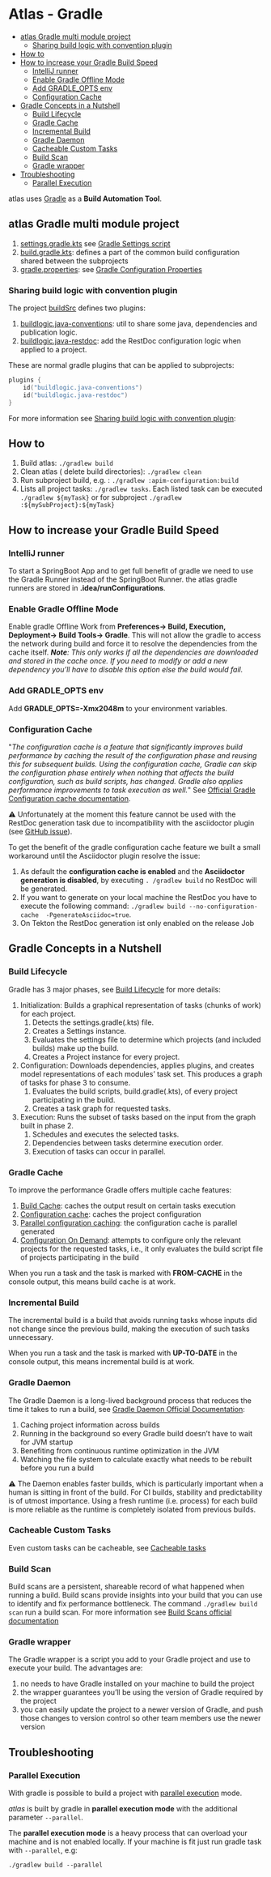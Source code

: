 # Atlas - Gradle

<!-- toc -->

- [atlas Gradle multi module project](#atlas-gradle-multi-module-project)
  * [Sharing build logic with convention plugin](#sharing-build-logic-with-convention-plugin)
- [How to](#how-to)
- [How to increase your Gradle Build Speed](#how-to-increase-your-gradle-build-speed)
  * [IntelliJ runner](#intellij-runner)
  * [Enable Gradle Offline Mode](#enable-gradle-offline-mode)
  * [Add GRADLE_OPTS env](#add-gradle_opts-env)
  * [Configuration Cache](#configuration-cache)
- [Gradle Concepts in a Nutshell](#gradle-concepts-in-a-nutshell)
  * [Build Lifecycle](#build-lifecycle)
  * [Gradle Cache](#gradle-cache)
  * [Incremental Build](#incremental-build)
  * [Gradle Daemon](#gradle-daemon)
  * [Cacheable Custom Tasks](#cacheable-custom-tasks)
  * [Build Scan](#build-scan)
  * [Gradle wrapper](#gradle-wrapper)
- [Troubleshooting](#troubleshooting)
  * [Parallel Execution](#parallel-execution)

<!-- tocstop -->

atlas uses [Gradle](https://gradle.org/) as a **Build Automation Tool**.

## atlas Gradle multi module project

1. [settings.gradle.kts](../settings.gradle.kts)
   see [Gradle Settings script](https://docs.gradle.org/current/userguide/settings_file_basics.html#sec:settings_file_script)
1. [build.gradle.kts](../build.gradle.kts): defines a part of the common build configuration shared between the subprojects
1. [gradle.properties](../gradle.properties):
   see [Gradle Configuration Properties](https://docs.gradle.org/current/userguide/build_environment.html#sec:gradle_configuration_properties)

### Sharing build logic with convention plugin

The project [buildSrc](../buildSrc) defines two plugins:

1. [buildlogic.java-conventions](../buildSrc/src/main/kotlin/buildlogic.java-conventions.gradle.kts): util to
   share some java, dependencies and publication logic.
2. [buildlogic.java-restdoc](../buildSrc/src/main/kotlin/buildlogic.java-restdoc.gradle.kts): add the RestDoc
   configuration logic when applied to a project.

These are normal gradle plugins that can be applied to subprojects:

```kotlin
plugins {
    id("buildlogic.java-conventions")
    id("buildlogic.java-restdoc")
}
```

For more information
see [Sharing build logic with convention plugin](https://docs.gradle.org/current/samples/sample_convention_plugins.html):

## How to

1. Build atlas: ```./gradlew build```
2. Clean atlas ( delete build directories): ```./gradlew clean```
3. Run subproject build, e.g. : ```./gradlew :apim-configuration:build```
4. Lists all project tasks: ```./gradlew tasks```. Each listed task can be executed ```./gradlew ${myTask}``` or for
   subproject ```./gradlew :${mySubProject}:${myTask}```

## How to increase your Gradle Build Speed

### IntelliJ runner

To start a SpringBoot App and to get full benefit of gradle we need to use the Gradle Runner instead of the SpringBoot Runner.
the atlas gradle runners are stored in **.idea/runConfigurations**.

### Enable Gradle Offline Mode

Enable gradle Offline Work from **Preferences-> Build, Execution, Deployment-> Build Tools-> Gradle**. This will not allow the
gradle
to access the network during build and force it to resolve the dependencies from the cache itself. _**Note**: This only works if
all
the dependencies are downloaded and stored in the cache once. If you need to modify or add a new dependency you’ll have to disable
this option else the build would fail._

### Add GRADLE_OPTS env

Add **GRADLE_OPTS=-Xmx2048m** to your environment variables.

### Configuration Cache

"_The configuration cache is a feature that significantly improves build performance by caching the result of the
configuration phase and reusing this for subsequent builds. Using the configuration cache, Gradle can skip the configuration
phase entirely when nothing that affects the build configuration, such as build scripts, has changed. Gradle also applies
performance improvements to task execution as well._" See
[Official Gradle Configuration cache documentation](https://docs.gradle.org/current/userguide/configuration_cache.html).

:warning: Unfortunately at the moment this feature cannot be used with the RestDoc generation task due to incompatibility with 
the asciidoctor plugin (see [GitHub issue](https://github.com/asciidoctor/asciidoctor-gradle-plugin/pull/730)).

To get the benefit of the gradle configuration cache feature we built a small workaround until the Asciidoctor plugin resolve
the issue:

1. As default the **configuration cache is enabled** and the **Asciidoctor generation is disabled**, by executing ```.
/gradlew build``` no RestDoc will be generated.
2. If you want to generate on your local machine the RestDoc you have to execute the following command: ```./gradlew build --no-configuration-cache 
   -PgenerateAsciidoc=true```.
3. On Tekton the RestDoc generation ist only enabled on the release Job

## Gradle Concepts in a Nutshell

### Build Lifecycle

Gradle has 3 major phases, see [Build Lifecycle](https://docs.gradle.org/current/userguide/build_lifecycle.html) for more details:

1. Initialization: Builds a graphical representation of tasks (chunks of work) for each project.
    1. Detects the settings.gradle(.kts) file.
    2. Creates a Settings instance.
    3. Evaluates the settings file to determine which projects (and included builds) make up the build.
    4. Creates a Project instance for every project.
2. Configuration: Downloads dependencies, applies plugins, and creates model representations of each modules’ task set. This
   produces a graph of tasks for phase 3 to consume.
    1. Evaluates the build scripts, build.gradle(.kts), of every project participating in the build.
    2. Creates a task graph for requested tasks.
3. Execution: Runs the subset of tasks based on the input from the graph built in phase 2.
    1. Schedules and executes the selected tasks.
    2. Dependencies between tasks determine execution order.
    3. Execution of tasks can occur in parallel.

### Gradle Cache

To improve the performance Gradle offers multiple cache features:

1. [Build Cache](https://docs.gradle.org/current/userguide/build_cache.html): caches the output result on certain tasks execution
2. [Configuration cache](https://docs.gradle.org/current/userguide/configuration_cache.html): caches the project configuration
3. [Parallel configuration caching](https://docs.gradle.org/current/userguide/configuration_cache.html#config_cache:usage:parallel):
   the configuration cache is parallel generated
4. [Configuration On Demand](https://docs.gradle.org/current/userguide/multi_project_configuration_and_execution.html):
   attempts to configure only the relevant projects for the requested tasks, i.e., it only evaluates the
   build script file of projects participating in the build

When you run a task and the task is marked with **FROM-CACHE** in the console output, this means build cache is at work.

### Incremental Build

The incremental build is a build that avoids running tasks whose inputs did not change since the previous build, making the
execution of such tasks unnecessary.

When you run a task and the task is marked with **UP-TO-DATE** in the console output, this means incremental build is at work.

### Gradle Daemon

The Gradle Daemon is a long-lived background process that reduces the time it takes to run a build, see
[Gradle Daemon Official Documentation](https://docs.gradle.org/current/userguide/gradle_daemon.html):

1. Caching project information across builds
2. Running in the background so every Gradle build doesn’t have to wait for JVM startup
3. Benefiting from continuous runtime optimization in the JVM
4. Watching the file system to calculate exactly what needs to be rebuilt before you run a build

:warning: The Daemon enables faster builds, which is particularly important when a human is sitting in front of the build. For CI
builds, stability and predictability is of utmost importance. Using a fresh runtime (i.e. process) for each build is more reliable
as the runtime is completely isolated from previous builds.

### Cacheable Custom Tasks

Even custom tasks can be cacheable,
see [Cacheable tasks](https://docs.gradle.org/current/userguide/build_cache.html#sec:task_output_caching_details)

### Build Scan

Build scans are a persistent, shareable record of what happened when running a build. Build scans provide insights into your build
that you can use to identify and fix performance bottleneck. The command ````./gradlew build scan```` run a build scan.
For more information see [Build Scans official documentation](https://docs.gradle.org/current/userguide/build_scans.html)

### Gradle wrapper

The Gradle wrapper is a script you add to your Gradle project and use to execute your build. The advantages are:

1. no needs to have Gradle installed on your machine to build the project
2. the wrapper guarantees you’ll be using the version of Gradle required by the project 
3. you can easily update the project to a newer version of Gradle, and push those changes to version control so other team 
   members use the newer version

## Troubleshooting

### Parallel Execution

With gradle is possible to build a project
with [parallel execution](https://docs.gradle.org/current/userguide/performance.html#parallel_execution) mode.

_atlas_ is built by gradle in **parallel execution mode** with the additional parameter ```--parallel```.

The **parallel execution mode** is a heavy process that can overload your machine and is not enabled locally.
If your machine is fit just run gradle task with ```--parallel```, e.g:

```shell
./gradlew build --parallel
```